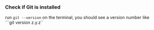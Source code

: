 ### Check if Git is installed

run ``git --version`` on the terminal, you should see a version number like ```git version z.y.z``
